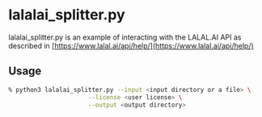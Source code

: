 # lalalai_splitter.py

lalalai_splitter.py is an example of interacting with the LALAL.AI API as described in [https://www.lalal.ai/api/help/](https://www.lalal.ai/api/help/)

## Usage

```bash
% python3 lalalai_splitter.py --input <input directory or a file> \
                      --license <user license> \
                      --output <output directory>
```
